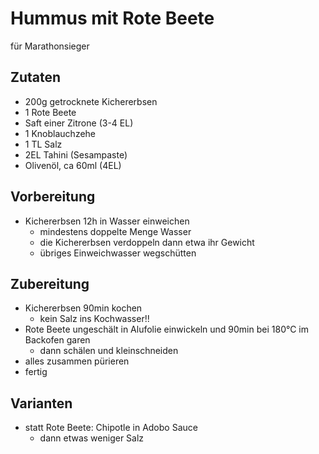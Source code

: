 # Hummus mit Rote Beete
für Marathonsieger

## Zutaten 
* 200g getrocknete Kichererbsen
* 1 Rote Beete
* Saft einer Zitrone (3-4 EL)
* 1 Knoblauchzehe
* 1 TL Salz
* 2EL Tahini (Sesampaste)
* Olivenöl, ca 60ml (4EL)

## Vorbereitung
* Kichererbsen 12h in Wasser einweichen
  * mindestens doppelte Menge Wasser
  * die Kichererbsen verdoppeln dann etwa ihr Gewicht
  * übriges Einweichwasser wegschütten

## Zubereitung
* Kichererbsen 90min kochen
  * kein Salz ins Kochwasser!!
* Rote Beete ungeschält in Alufolie einwickeln und 90min bei 180°C im Backofen garen
  * dann schälen und kleinschneiden
* alles zusammen pürieren
* fertig

## Varianten
* statt Rote Beete: Chipotle in Adobo Sauce
  * dann etwas weniger Salz
